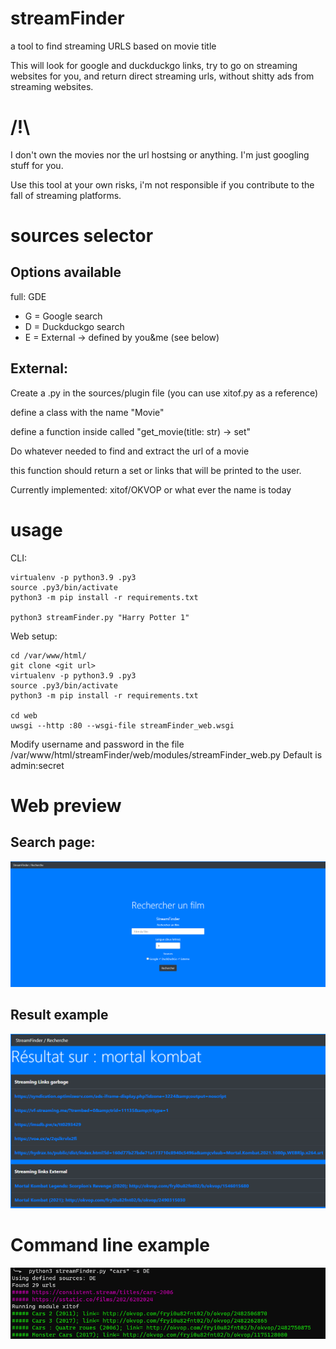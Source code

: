 # streamFinder
a tool to find streaming URLS based on movie title

This will look for google and duckduckgo links, try to go on streaming websites for you, and return direct streaming urls, without shitty ads from streaming websites.

# /!\

I don't own the movies nor the url hostsing or anything. I'm just googling stuff for you.

Use this tool at your own risks, i'm not responsible if you contribute to the fall of streaming platforms.

# sources selector

## Options available

full: GDE
- G = Google search
- D = Duckduckgo search
- E = External -> defined by you&me (see below)

## External:
Create a .py in the sources/plugin file (you can use xitof.py as a reference)

define a class with the name "Movie"

define a function inside called "get_movie(title: str) -> set"

Do whatever needed to find and extract the url of a movie

this function should return a set or links that will be printed to the user.

Currently implemented: xitof/OKVOP or what ever the name is today

# usage

CLI:
```
virtualenv -p python3.9 .py3
source .py3/bin/activate
python3 -m pip install -r requirements.txt

python3 streamFinder.py "Harry Potter 1"
```

Web setup:
```
cd /var/www/html/
git clone <git url>
virtualenv -p python3.9 .py3
source .py3/bin/activate
python3 -m pip install -r requirements.txt

cd web
uwsgi --http :80 --wsgi-file streamFinder_web.wsgi
```
Modify username and password in the file /var/www/html/streamFinder/web/modules/streamFinder_web.py
Default is admin:secret

# Web preview
## Search page:
<img src="./images/srch.png"/>

## Result example
<img src="./images/res.png"/>

# Command line example

<img src="./images/demo.png"/>
